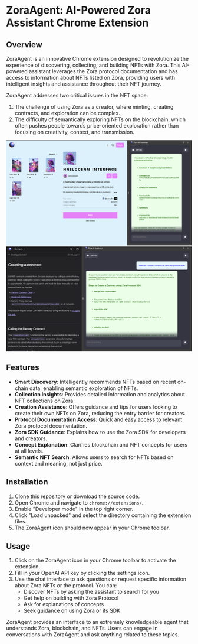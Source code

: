 # ZoraAgent: AI-Powered Zora Assistant Chrome Extension

## Overview

ZoraAgent is an innovative Chrome extension designed to revolutionize the experience of discovering, collecting, and building NFTs with Zora. This AI-powered assistant leverages the Zora protocol documentation and has access to information about NFTs listed on Zora, providing users with intelligent insights and assistance throughout their NFT journey.

ZoraAgent addresses two critical issues in the NFT space:
1. The challenge of using Zora as a creator, where minting, creating contracts, and exploration can be complex.
2. The difficulty of semantically exploring NFTs on the blockchain, which often pushes people towards price-oriented exploration rather than focusing on creativity, context, and transmission.

![alt text](assets/images/img1.png)
![alt text](assets/images/img2.png)


## Features

- **Smart Discovery**: Intelligently recommends NFTs based on recent on-chain data, enabling semantic exploration of NFTs.
- **Collection Insights**: Provides detailed information and analytics about NFT collections on Zora.
- **Creation Assistance**: Offers guidance and tips for users looking to create their own NFTs on Zora, reducing the entry barrier for creators.
- **Protocol Documentation Access**: Quick and easy access to relevant Zora protocol documentation.
- **Zora SDK Guidance**: Explains how to use the Zora SDK for developers and creators.
- **Concept Explanation**: Clarifies blockchain and NFT concepts for users at all levels.
- **Semantic NFT Search**: Allows users to search for NFTs based on context and meaning, not just price.

## Installation

1. Clone this repository or download the source code.
2. Open Chrome and navigate to `chrome://extensions/`.
3. Enable "Developer mode" in the top right corner.
4. Click "Load unpacked" and select the directory containing the extension files.
5. The ZoraAgent icon should now appear in your Chrome toolbar.

## Usage

1. Click on the ZoraAgent icon in your Chrome toolbar to activate the extension.
2. Fill in your OpenAI API key by clicking the settings icon.
3. Use the chat interface to ask questions or request specific information about Zora NFTs or the protocol. You can:
   - Discover NFTs by asking the assistant to search for you
   - Get help on building with Zora Protocol
   - Ask for explanations of concepts
   - Seek guidance on using Zora or its SDK

ZoraAgent provides an interface to an extremely knowledgeable agent that understands Zora, blockchain, and NFTs. Users can engage in conversations with ZoraAgent and ask anything related to these topics.
